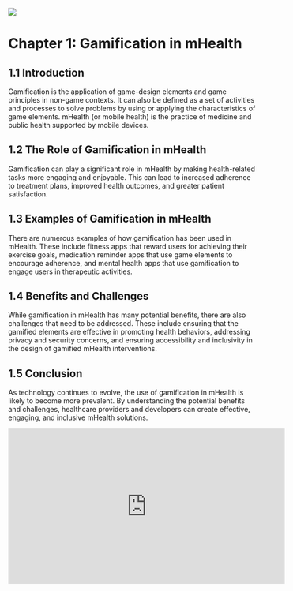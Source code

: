 ![](https://www.harbingergroup.com/wp-content/uploads/2023/03/gamification-strategy.jpg)


# Chapter 1: Gamification in mHealth

## 1.1 Introduction

Gamification is the application of game-design elements and game principles in non-game contexts. It can also be defined as a set of activities and processes to solve problems by using or applying the characteristics of game elements. mHealth (or mobile health) is the practice of medicine and public health supported by mobile devices.

## 1.2 The Role of Gamification in mHealth

Gamification can play a significant role in mHealth by making health-related tasks more engaging and enjoyable. This can lead to increased adherence to treatment plans, improved health outcomes, and greater patient satisfaction.

## 1.3 Examples of Gamification in mHealth

There are numerous examples of how gamification has been used in mHealth. These include fitness apps that reward users for achieving their exercise goals, medication reminder apps that use game elements to encourage adherence, and mental health apps that use gamification to engage users in therapeutic activities.

## 1.4 Benefits and Challenges

While gamification in mHealth has many potential benefits, there are also challenges that need to be addressed. These include ensuring that the gamified elements are effective in promoting health behaviors, addressing privacy and security concerns, and ensuring accessibility and inclusivity in the design of gamified mHealth interventions.

## 1.5 Conclusion

As technology continues to evolve, the use of gamification in mHealth is likely to become more prevalent. By understanding the potential benefits and challenges, healthcare providers and developers can create effective, engaging, and inclusive mHealth solutions.



<iframe width="560" height="315" src="https://www.youtube.com/embed/Xa-rvSbT0rQ?si=qK6IvMn5IzKPNojt" title="YouTube video player" frameborder="0" allow="accelerometer; autoplay; clipboard-write; encrypted-media; gyroscope; picture-in-picture; web-share" allowfullscreen></iframe>